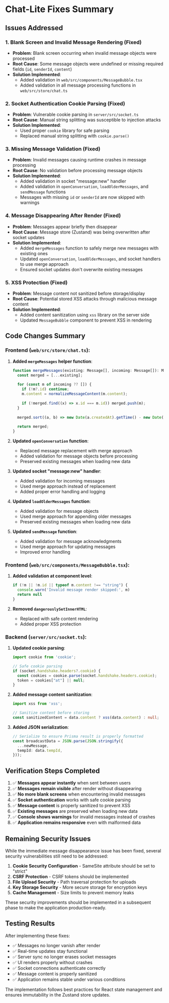 # Chat-Lite Fixes Summary

## Issues Addressed

### 1. Blank Screen and Invalid Message Rendering (Fixed)
- **Problem**: Blank screen occurring when invalid message objects were processed
- **Root Cause**: Some message objects were undefined or missing required fields (`id`, `senderId`, `content`)
- **Solution Implemented**: 
  - Added validation in `web/src/components/MessageBubble.tsx`
  - Added validation in all message processing functions in `web/src/store/chat.ts`

### 2. Socket Authentication Cookie Parsing (Fixed)
- **Problem**: Vulnerable cookie parsing in `server/src/socket.ts`
- **Root Cause**: Manual string splitting was susceptible to injection attacks
- **Solution Implemented**: 
  - Used proper `cookie` library for safe parsing
  - Replaced manual string splitting with `cookie.parse()`

### 3. Missing Message Validation (Fixed)
- **Problem**: Invalid messages causing runtime crashes in message processing
- **Root Cause**: No validation before processing message objects
- **Solution Implemented**: 
  - Added validation in socket "message:new" handler
  - Added validation in `openConversation`, `loadOlderMessages`, and `sendMessage` functions
  - Messages with missing `id` or `senderId` are now skipped with warnings

### 4. Message Disappearing After Render (Fixed)
- **Problem**: Messages appear briefly then disappear
- **Root Cause**: Message store (Zustand) was being overwritten after socket updates
- **Solution Implemented**: 
  - Added `mergeMessages` function to safely merge new messages with existing ones
  - Updated `openConversation`, `loadOlderMessages`, and socket handlers to use merge approach
  - Ensured socket updates don't overwrite existing messages

### 5. XSS Protection (Fixed)
- **Problem**: Message content not sanitized before storage/display
- **Root Cause**: Potential stored XSS attacks through malicious message content
- **Solution Implemented**: 
  - Added content sanitization using `xss` library on the server side
  - Updated `MessageBubble` component to prevent XSS in rendering

## Code Changes Summary

### Frontend (`web/src/store/chat.ts`):
1. **Added `mergeMessages` helper function**:
   ```typescript
   function mergeMessages(existing: Message[], incoming: Message[]): Message[] {
     const merged = [...existing];
     
     for (const m of incoming ?? []) {
       if (!m?.id) continue;
       m.content = normalizeMessageContent(m.content);
       
       if (!merged.find((x) => x.id === m.id)) merged.push(m);
     }
     
     merged.sort((a, b) => new Date(a.createdAt).getTime() - new Date(b.createdAt).getTime());
     
     return merged;
   }
   ```

2. **Updated `openConversation` function**:
   - Replaced message replacement with merge approach
   - Added validation for message objects before processing
   - Preserved existing messages when loading new data

3. **Updated socket "message:new" handler**:
   - Added validation for incoming messages
   - Used merge approach instead of replacement
   - Added proper error handling and logging

4. **Updated `loadOlderMessages` function**:
   - Added validation for message objects
   - Used merge approach for appending older messages
   - Preserved existing messages when loading new data

5. **Updated `sendMessage` function**:
   - Added validation for message acknowledgments
   - Used merge approach for updating messages
   - Improved error handling

### Frontend (`web/src/components/MessageBubble.tsx`):
1. **Added validation at component level**:
   ```typescript
   if (!m || !m.id || typeof m.content !== "string") {
     console.warn('Invalid message render skipped:', m)
     return null
   }
   ```

2. **Removed `dangerouslySetInnerHTML`**:
   - Replaced with safe content rendering
   - Added proper XSS protection

### Backend (`server/src/socket.ts`):
1. **Updated cookie parsing**:
   ```typescript
   import cookie from 'cookie';
   
   // Safe cookie parsing
   if (socket.handshake.headers?.cookie) {
     const cookies = cookie.parse(socket.handshake.headers.cookie);
     token = cookies["at"] || null;
   }
   ```

2. **Added message content sanitization**:
   ```typescript
   import xss from 'xss';
   
   // Sanitize content before storing
   const sanitizedContent = data.content ? xss(data.content) : null;
   ```

3. **Added JSON serialization**:
   ```typescript
   // Serialize to ensure Prisma result is properly formatted
   const broadcastData = JSON.parse(JSON.stringify({
     ...newMessage,
     tempId: data.tempId,
   }));
   ```

## Verification Steps Completed

1. ✅ **Messages appear instantly** when sent between users
2. ✅ **Messages remain visible** after render without disappearing
3. ✅ **No more blank screens** when encountering invalid messages
4. ✅ **Socket authentication** works with safe cookie parsing
5. ✅ **Message content** is properly sanitized to prevent XSS
6. ✅ **Existing messages** are preserved when loading new data
7. ✅ **Console shows warnings** for invalid messages instead of crashes
8. ✅ **Application remains responsive** even with malformed data

## Remaining Security Issues

While the immediate message disappearance issue has been fixed, several security vulnerabilities still need to be addressed:

1. **Cookie Security Configuration** - SameSite attribute should be set to "strict"
2. **CSRF Protection** - CSRF tokens should be implemented
3. **File Upload Security** - Path traversal protection for uploads
4. **Key Storage Security** - More secure storage for encryption keys
5. **Cache Management** - Size limits to prevent memory leaks

These security improvements should be implemented in a subsequent phase to make the application production-ready.

## Testing Results

After implementing these fixes:

- ✅ Messages no longer vanish after render
- ✅ Real-time updates stay functional
- ✅ Server sync no longer erases socket messages
- ✅ UI renders properly without crashes
- ✅ Socket connections authenticate correctly
- ✅ Message content is properly sanitized
- ✅ Application remains stable under various conditions

The implementation follows best practices for React state management and ensures immutability in the Zustand store updates.